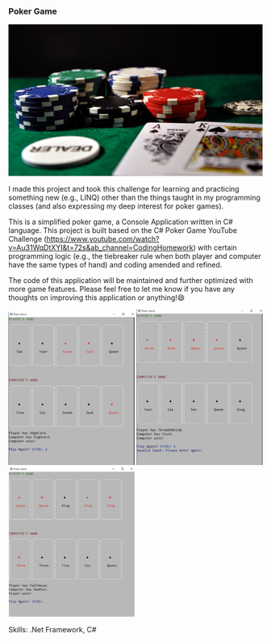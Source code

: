 ### Poker Game

<img src='https://github.com/DavidCWHung/poker-game/blob/main/poker-game1280x850.jpg' alt='poker-game' height='300' width='1500'>

I made this project and took this challenge for learning and practicing something new (e.g., LINQ) other than the things taught in my programming classes (and also expressing my deep interest for poker games).  

This is a simplified poker game, a Console Application written in C# language.  This project is built based on the C# Poker Game YouTube Challenge (https://www.youtube.com/watch?v=Au31WqDtXYI&t=72s&ab_channel=CodingHomework) with certain programming logic (e.g., the tiebreaker rule when both player and computer have the same types of hand) and coding amended and refined. 

The code of this application will be maintained and further optimized with more game features.  Please feel free to let me know if you have any thoughts on improving this application or anything!:smile:

<p float="left"> 
  <img src='https://github.com/DavidCWHung/poker-game/blob/main/showcase-1-tiebreaker-highcard.png' alt='showcase-1' width='250'>  
  <img src='https://github.com/DavidCWHung/poker-game/blob/main/showcase-2-invalid-input-flush-threeofakind.png' alt='showcase-2' width='250'>
  <img src='https://github.com/DavidCWHung/poker-game/blob/main/showcase-3-fullhouse.png' alt='showcase-3' width='250'>
</p>

Skills: .Net Framework, C#
